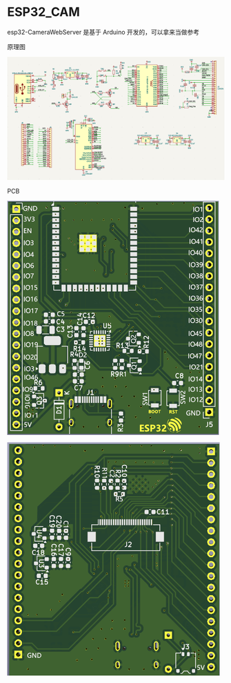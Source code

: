 # ESP32_CAM
esp32-CameraWebServer  是基于 Arduino 开发的，可以拿来当做参考  

原理图

![原理图](esp32s3/原理图.png)

PCB

![PCB1](esp32s3/PCB1.png)

![PCB2](esp32s3/PCB2.png)
